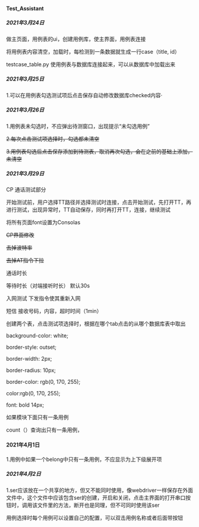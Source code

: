 #### Test_Assistant



##### 2021年3月24日

做主页面，用例表的ui，创建用例库，使主界面，用例表连接

将用例表内容清空，加载时，每检测到一条数据就生成一行case（title, id）





testcase_table.py  使用例表与数据库连接起来，可以从数据库中加载出来

##### 2021年3月25日

1.可以在用例表勾选测试项后点击保存自动修改数据库checked内容·



##### 2021年3月26日

1.用例表未勾选时，不应弹出待测窗口，出现提示“未勾选用例”

~~2.每次点击测试项选择时，勾选都未清空~~

~~3.用例表勾选后点击保存添加到待测表，取消再次勾选，会在之前的基础上添加，未清空~~



##### 2021年3月29日

CP 通话测试部分

开始测试前，用户选择TT路径并选择测试时连接，点击开始测试，先打开TT，再进行测试，出现异常时，TT自动保存，同时再打开TT，连接，继续测试



将所有页面font设置为Consolas





~~CP界面修改~~

~~去掉波特率~~

~~去掉AT指令下拉~~

通话时长

等待时长（对端接听时长） 默认30s

入网测试  下发指令使其重新入网

短信  接收号码，内容，超时时间（1min）



创建两个表，点击测试项选择时，根据在哪个tab点击的从哪个数据库表中取出

background-color: white;

border-style: outset;

border-width: 2px;

border-radius: 10px;

border-color: rgb(0, 170, 255);

color:rgb(0, 170, 255);

font: bold 14px;



如果模块下面只有一条用例

count（）查询出只有一条用例，



#### 2021年4月1日

1.用例中如果一个belong中只有一条用例，不应显示为上下级展开项



##### 2021年4月2日

1.ser应该放在一个共享的地方，但又不能同时使用，像webdriver一样保存在外面文件中，这个文件中应该包含ser的创建，开启和关闭，点击主界面的打开串口按钮时，调用该文件里的方法，断开也是同理，但不可同时使用该ser



用例选择时每个用例可以设置自己的配置，可以双击用例名称或者后面带按钮